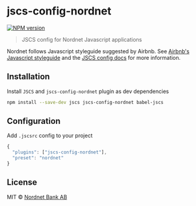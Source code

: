 # jscs-config-nordnet

[![NPM version][npm-image]][npm-url]

> JSCS config for Nordnet Javascript applications

Nordnet follows Javascript styleguide suggested by Airbnb. See [Airbnb's Javascript styleguide][airbnb-styleguide] and the [JSCS config docs][jscs-config-docs] for more information.

[airbnb-styleguide]: https://github.com/airbnb/javascript
[jscs-config-docs]: http://jscs.info/rules.html

## Installation

Install `JSCS` and `jscs-config-nordnet` plugin as dev dependencies

```bash
npm install --save-dev jscs jscs-config-nordnet babel-jscs 
```

## Configuration

Add `.jscsrc` config to your project

```js
{
  "plugins": ["jscs-config-nordnet"],
  "preset": "nordnet"
}
```

## License

MIT © [Nordnet Bank AB](https://www.nordnet.se/)

[npm-url]: https://npmjs.org/package/jscs-config-nordnet
[npm-image]: https://img.shields.io/npm/v/jscs-config-nordnet.svg?style=flat-square
